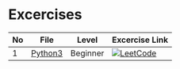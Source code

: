 # Excercises

| No  | File                                         | Level    | Excercise Link                                                                                                                                         |
| --- | -------------------------------------------- | -------- | ------------------------------------------------------------------------------------------------------------------------------------------------------ |
| 1   | [Python3](./beginners//two-sum//index.ipynb) | Beginner | [![LeetCode](https://img.shields.io/badge/-LeetCode-FFA116?style=for-the-badge&logo=LeetCode&logoColor=black)](https://leetcode.com/problems/two-sum/) |